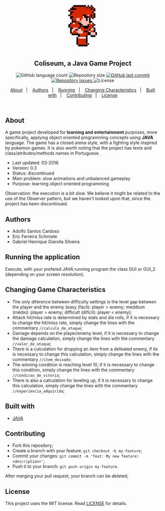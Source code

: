 <h1 align="center">
    <img alt="Coliseum" title="#coliseum" src="assets/logo.png" width="100px" />
</h1>

<h2 align="center">
  Coliseum, a Java Game Project
</h2>
<p align="center">
  <img alt="GitHub language count" src="https://img.shields.io/github/languages/count/e7r7i7c/coliseum">

  <img alt="Repository size" src="https://img.shields.io/github/repo-size/e7r7i7c/coliseum">
  
  <a href="https://github.com/e7r7i7c/coliseum/commits/master">
    <img alt="GitHub last commit" src="https://img.shields.io/github/last-commit/e7r7i7c/coliseum">
  </a>

  <a href="https://github.com/e7r7i7c/coliseum/issues">
    <img alt="Repository issues" src="https://img.shields.io/github/issues/e7r7i7c/coliseum">
  </a>

  <img alt="License" src="https://img.shields.io/badge/license-MIT-brightgreen">
</p>

<p align="center">
  <a href="#about">About</a>&nbsp;&nbsp;&nbsp;|&nbsp;&nbsp;&nbsp;
  <a href="#authors">Authors</a>&nbsp;&nbsp;&nbsp;|&nbsp;&nbsp;&nbsp;
  <a href="#running-the-application">Running</a>&nbsp;&nbsp;&nbsp;|&nbsp;&nbsp;&nbsp;
  <a href="#changing-game-characteristics">Changing Characteristics</a>&nbsp;&nbsp;&nbsp;|&nbsp;&nbsp;&nbsp;
  <a href="#built-with">Built with</a>&nbsp;&nbsp;&nbsp;|&nbsp;&nbsp;&nbsp;
  <a href="#contributing">Contributing</a>&nbsp;&nbsp;&nbsp;|&nbsp;&nbsp;&nbsp;
  <a href="#license">License</a>
</p>

<br>

## About

A game project developed for <strong>learning and entertainment</strong> purposes, more specifically, applying object oriented programming concepts using <strong>JAVA</strong> language. The game has a closed arena style, with a fighting style inspired by pokemon games. It is also worth noting that the project has texts and class/atributes/methods names in Portuguese.

* Last updated: 03-2016
* Version: 0.3
* Status: discontinued
* Main problem: slow animations and unbalanced gameplay
* Purpose: learning object oriented programming

Observation: the execution is a bit slow. We believe it might be related to the use of the Observer pattern, but we haven't looked upon that, since the project has been discontinued.

## Authors

* Adolfo Santos Cardoso
* Eric Ferreira Schmiele
* Gabriel Henrique Giarolla Silveira

## Running the application

Execute, with your prefered JAVA running program the class GUI or GUI_2 (depending on your screen resolution).

## Changing Game Characteristics

* The only diference between difficulty settings is the level gap between the player and the enemy (easy (fácil): player > enemy; meddium (médio): player = enemy; difficult (difícil): player < enemy);
* Attack hit/miss rate is determined by stats and die rolls, if it is necessary to change the hit/miss rate, simply change the lines with the commentary `//calculo_de_ataque`;
* Damage depends on the player/enemy level, if it is necessary to change the damage calculation, simply change the lines with the commentary `//valor_de_ataque`;
* There is a culculation for dropping an item from a defeated enemy, if its is necessary to change this calculation, simply change the lines with the commentary `//item_deixado`;
* The winning condition is reaching level 10, if it is necessary to change this condition, simply change the lines with the commentary `//condicao_de_vitoria`;
* There is also a calculation for leveling up, if it is necessary to change this calculation, simply change the lines with the commentary `//experiencia_adquirida`;

## Built with

* [JAVA](https://www.java.com)

<!-- ## Layout

 You can download the layout (`.sketch`) using [this link](.github/DevRadar.sketch).

To open it in any SO, use [Figma](https://figma.com). -->

## Contributing

* Fork this repository;
* Create a branch with your feature: `git checkout -b my-feature`;
* Commit your changes: `git commit -m 'feat: My new feature: <description>'`;
* Push it to your branch: `git push origin my-feature`.

After merging your pull request, your branch can be deleted;

## License

This project uses the MIT license. Read [LICENSE](LICENSE.txt) for details.
